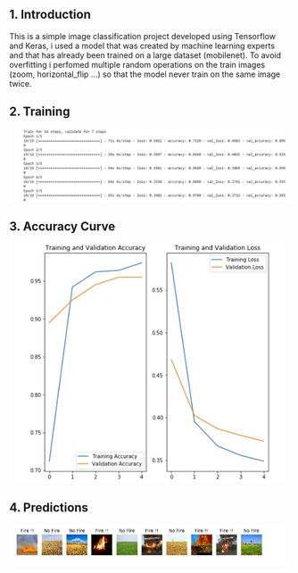 ## 1. Introduction
This is a simple image classification project developed using Tensorflow and Keras, i used a model that was created by machine learning experts and that has already been trained on a large dataset (mobilenet). To avoid overfitting i perfomed multiple random operations on the train images (zoom, horizontal_flip ...) so that the model never train on the same image twice.

## 2. Training
![](images/training.jpg)

## 3. Accuracy Curve
![](images/accuracy.jpg)

## 4. Predictions
![](images/predictions.jpg)
